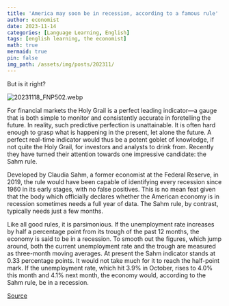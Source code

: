 ```yaml
---
title: 'America may soon be in recession, according to a famous rule'
author: economist
date: 2023-11-14
categories: [Language Learning, English]
tags: [english learning, the economist]
math: true
mermaid: true
pin: false
img_path: /assets/img/posts/202311/
---
```


But is it right?

![20231118_FNP502.webp](20231118_FNP502.webp)

For financial markets the Holy Grail is a perfect leading indicator—a gauge that is both simple to monitor and consistently accurate in foretelling the future. In reality, such predictive perfection is unattainable. It is often hard enough to grasp what is happening in the present, let alone the future. A perfect real-time indicator would thus be a potent goblet of knowledge, if not quite the Holy Grail, for investors and analysts to drink from. Recently they have turned their attention towards one impressive candidate: the Sahm rule.

Developed by Claudia Sahm, a former economist at the Federal Reserve, in 2019, the rule would have been capable of identifying every recession since 1960 in its early stages, with no false positives. This is no mean feat given that the body which officially declares whether the American economy is in recession sometimes needs a full year of data. The Sahm rule, by contrast, typically needs just a few months.

Like all good rules, it is parsimonious. If the unemployment rate increases by half a percentage point from its trough of the past 12 months, the economy is said to be in a recession. To smooth out the figures, which jump around, both the current unemployment rate and the trough are measured as three-month moving averages. At present the Sahm indicator stands at 0.33 percentage points. It would not take much for it to reach the half-point mark. If the unemployment rate, which hit 3.9% in October, rises to 4.0% this month and 4.1% next month, the economy would, according to the Sahm rule, be in a recession.



[Source](https://www.economist.com/finance-and-economics/2023/11/14/america-may-soon-be-in-recession-according-to-a-famous-rule)